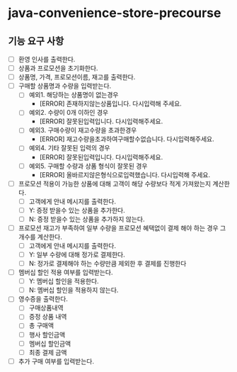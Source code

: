 # java-convenience-store-precourse

## 기능 요구 사항

- [ ] 환영 인사를 출력한다.
- [ ] 상품과 프로모션을 초기화한다.
- [ ] 상품명, 가격, 프로모션이름, 재고를 출력한다.
- [ ] 구매할 상품명과 수량을 입력받는다.
    - [ ] 예외1. 해당하는 상품명이 없는경우
        - [ERROR] 존재하지않는상품입니다. 다시입력해 주세요.
    - [ ] 예외2. 수량이 0개 이하인 경우
        - [ERROR] 잘못된입력입니다. 다시입력해주세요.
    - [ ] 예외3. 구매수량이 재고수량을 초과한경우
        - [ERROR] 재고수량을초과하여구매할수없습니다. 다시입력해주세요.
    - [ ] 예외4. 기타 잘못된 입력의 경우
        - [ERROR] 잘못된입력입니다. 다시입력해주세요.
    - [ ] 예외5. 구매할 수량과 상품 형식이 잘못된 경우
        - [ERROR] 올바르지않은형식으로입력했습니다. 다시입력해 주세요.
- [ ] 프로모션 적용이 가능한 상품에 대해 고객이 해당 수량보다 적게 가져왔는지 계산한다.
    - [ ] 고객에게 안내 메시지를 출력한다.
    - [ ] Y: 증정 받을수 있는 상품을 추가한다.
    - [ ] N: 증정 받을수 있는 상품을 추가하지 않는다.
- [ ] 프로모션 재고가 부족하여 일부 수량을 프로모션 혜택없이 결제 해야 하는 경우 그 개수를 계산한다.
    - [ ] 고객에게 안내 메시지를 출력한다.
    - [ ] Y: 일부 수량에 대해 정가로 결제한다.
    - [ ] N: 정가로 결제해야 하는 수량만큼 제외한 후 결제를 진행한다
- [ ] 멤버십 할인 적용 여부를 입력받는다.
    - [ ] Y: 멤버십 할인을 적용한다.
    - [ ] N: 멤버십 할인을 적용하지 않는다.
- [ ] 영수증을 출력한다.
    - [ ] 구매상품내역
    - [ ] 증정 상품 내역
    - [ ] 총 구매액
    - [ ] 행사 할인금액
    - [ ] 멤버십 할인금액
    - [ ] 최종 결제 금액
- [ ] 추가 구매 여부를 입력받는다. 